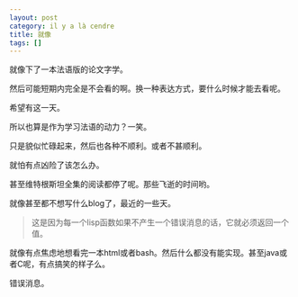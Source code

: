 ```yaml
---
layout: post
category: il y a là cendre
title: 就像
tags: []
---
```


就像下了一本法语版的论文字学。

然后可能短期内完全是不会看的啊。换一种表达方式，要什么时候才能去看呢。

希望有这一天。

所以也算是作为学习法语的动力？一笑。

只是貌似忙碌起来，然后也各种不顺利。或者不甚顺利。

就怕有点凶险了该怎么办。

甚至维特根斯坦全集的阅读都停了呢。那些飞逝的时间哟。

就像甚至都不想写什么blog了，最近的一些天。

> 这是因为每一个lisp函数如果不产生一个错误消息的话，它就必须返回一个值。

就像有点焦虑地想看完一本html或者bash。然后什么都没有能实现。甚至java或者C呢，有点搞笑的样子么。

错误消息。


<!-- more -->
